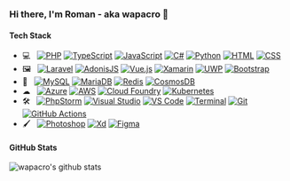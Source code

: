 ### Hi there, I'm Roman - aka wapacro 👋

#### Tech Stack

- 💻 &nbsp;
  [![PHP](https://img.shields.io/badge/-PHP-8892BF?style=for-the-badge&logo=php&logoColor=4F5B93)](https://php.net)
  [![TypeScript](https://img.shields.io/badge/-TypeScript-007ACC?style=for-the-badge&logo=typescript&logoColor=ffffff)](https://www.typescriptlang.org)
  [![JavaScript](https://img.shields.io/badge/-JavaScript-F7DF1E?style=for-the-badge&logo=javascript&logoColor=333333)](https://developer.mozilla.org/en-US/docs/Web/JavaScript)
  [![C#](https://img.shields.io/badge/-C--Sharp-239120?style=for-the-badge&logo=c-sharp&logoColor=ffffff)](https://docs.microsoft.com/en-us/dotnet/csharp)
  [![Python](https://img.shields.io/badge/-Python-3776AB?style=for-the-badge&logo=python&logoColor=ffffff)](https://www.python.org)
  [![HTML](https://img.shields.io/badge/-HTML-E34F26?style=for-the-badge&logo=html5&logoColor=ffffff)](https://developer.mozilla.org/en-US/docs/Web/Guide/HTML/HTML5)
  [![CSS](https://img.shields.io/badge/-CSS-1572B6?style=for-the-badge&logo=css3&logoColor=ffffff)](https://developer.mozilla.org/en-US/docs/Web/CSS)
- 🖼 &nbsp;
  [![Laravel](https://img.shields.io/badge/-Laravel-FF2D20?style=for-the-badge&logo=laravel&logoColor=ffffff)](https://laravel.com)
  [![AdonisJS](https://img.shields.io/badge/-AdonisJS-220052?style=for-the-badge&logo=adonisjs&logoColor=ffffff)](https://adonisjs.com)
  [![Vue.js](https://img.shields.io/badge/-Vue.js-4FC08D?style=for-the-badge&logo=vue.js&logoColor=ffffff)](https://vuejs.org)
  [![Xamarin](https://img.shields.io/badge/-Xamarin-3498DB?style=for-the-badge&logo=xamarin&logoColor=ffffff)](https://dotnet.microsoft.com/apps/xamarin)
  [![UWP](https://img.shields.io/badge/-UWP-0078d7?style=for-the-badge&logo=windows&logoColor=ffffff)](https://docs.microsoft.com/en-us/windows/uwp/get-started/universal-application-platform-guide)
  [![Bootstrap](https://img.shields.io/badge/-Bootstrap-563D7C?style=for-the-badge&logo=bootstrap&logoColor=ffffff)](https://getbootstrap.com)
- 💾 &nbsp;
  [![MySQL](https://img.shields.io/badge/-MySQL-4479A1?style=for-the-badge&logo=mysql&logoColor=ffffff)](https://www.mysql.com)
  [![MariaDB](https://img.shields.io/badge/-MariaDB-003545?style=for-the-badge&logo=mariadb&logoColor=ffffff)](https://mariadb.org)
  [![Redis](https://img.shields.io/badge/-Redis-DC382D?style=for-the-badge&logo=redis&logoColor=ffffff)](https://redis.io)
  [![CosmosDB](https://img.shields.io/badge/-CosmosDB-0089D6?style=for-the-badge&logo=microsoft-azure&logoColor=ffffff)](https://azure.microsoft.com/en-us/services/cosmos-db)
- ☁ &nbsp;
  [![Azure](https://img.shields.io/badge/-Azure-0089D6?style=for-the-badge&logo=microsoft-azure&logoColor=ffffff)](https://azure.microsoft.com)
  [![AWS](https://img.shields.io/badge/-AWS-232F3E?style=for-the-badge&logo=amazon-aws&logoColor=ffffff)](https://aws.amazon.com)
  [![Cloud Foundry](https://img.shields.io/badge/-Cloud%20Foundry-0066CC?style=for-the-badge&logo=cloudfoundry&logoColor=ffffff)](https://www.cloudfoundry.org)
  [![Kubernetes](https://img.shields.io/badge/-Kubernetes-326CE5?style=for-the-badge&logo=kubernetes&logoColor=ffffff)](https://kubernetes.io)
- 🛠 &nbsp;
  [![PhpStorm](https://img.shields.io/badge/-PhpStorm-000000?style=for-the-badge&logo=phpstorm&logoColor=ffffff)](https://www.jetbrains.com/phpstorm)
  [![Visual Studio](https://img.shields.io/badge/-Visual%20Studio-5C2D91?style=for-the-badge&logo=visual-studio&logoColor=fffff)](https://visualstudio.microsoft.com)
  [![VS Code](https://img.shields.io/badge/-VS%20Code-007ACC?style=for-the-badge&logo=visualstudiocode&logoColor=ffffff)](https://code.visualstudio.com)
  [![Terminal](https://img.shields.io/badge/-Terminal-000000?style=for-the-badge&logo=powershell&logoColor=ffffff)](https://github.com/microsoft/terminal)
  [![Git](https://img.shields.io/badge/-Git-F05032?style=for-the-badge&logo=git&logoColor=ffffff)](https://git-scm.com)
  [![GitHub Actions](https://img.shields.io/badge/-GitHub%20Actions-2088FF?style=for-the-badge&logo=github-actions&logoColor=ffffff)](https://github.com/features/actions)
- 🖌 &nbsp;
  [![Photoshop](https://img.shields.io/badge/-Photoshop-31A8FF?style=for-the-badge&logo=adobe-photoshop&logoColor=ffffff)](https://www.adobe.com/products/photoshop.html)
  [![Xd](https://img.shields.io/badge/-Xd-FF26BE?style=for-the-badge&logo=adobe-xd&logoColor=ffffff)](https://www.adobe.com/products/xd.html)
  [![Figma](https://img.shields.io/badge/-Figma-F24E1E?style=for-the-badge&logo=figma&logoColor=ffffff)](https://www.figma.com)

#### GitHub Stats

![wapacro's github stats](https://github-readme-stats.vercel.app/api?username=wapacro&count_private=true&show_icons=true&hide_title=true&include_all_commits=true)
